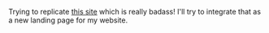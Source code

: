 Trying to replicate [this site](http://famo.us/) which is really
badass! I'll try to integrate that as a new landing page for my
website.
